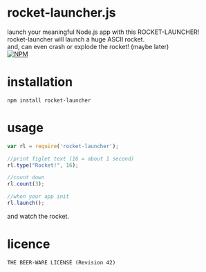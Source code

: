 # rocket-launcher.js
launch your meaningful Node.js app with this ROCKET-LAUNCHER! <br/>
rocket-launcher will launch a huge ASCII rocket. <br/>
and, can even crash or explode the rocket! (maybe later) <br/>
[![NPM](https://nodei.co/npm/rocket-launcher.png?compact=true)](https://nodei.co/npm/rocket-launcher/)

# installation
`npm install rocket-launcher`

# usage
```js
var rl = require('rocket-launcher');

//print figlet text (16 = about 1 second)
rl.type("Rocket!", 16);

//count down
rl.count(3);

//when your app init
rl.launch();
```
and watch the rocket.

# licence
`THE BEER-WARE LICENSE (Revision 42)`

